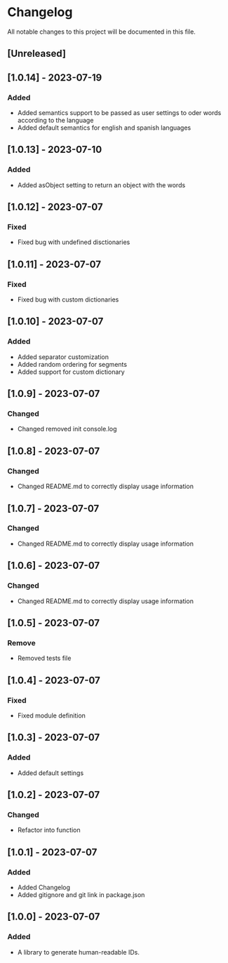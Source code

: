 # Changelog

All notable changes to this project will be documented in this file.

## [Unreleased]

## [1.0.14] - 2023-07-19

### Added
- Added semantics support to be passed as user settings to oder words according to the language
- Added default semantics for english and spanish languages

## [1.0.13] - 2023-07-10

### Added
- Added asObject setting to return an object with the words
## [1.0.12] - 2023-07-07

### Fixed
- Fixed bug with undefined disctionaries
## [1.0.11] - 2023-07-07

### Fixed
- Fixed bug with custom dictionaries
## [1.0.10] - 2023-07-07

### Added
- Added separator customization
- Added random ordering for segments
- Added support for custom dictionary
## [1.0.9] - 2023-07-07

### Changed
- Changed removed init console.log
## [1.0.8] - 2023-07-07

### Changed
- Changed README.md to correctly display usage information
## [1.0.7] - 2023-07-07

### Changed
- Changed README.md to correctly display usage information
## [1.0.6] - 2023-07-07

### Changed
- Changed README.md to correctly display usage information
## [1.0.5] - 2023-07-07

### Remove
- Removed tests file
## [1.0.4] - 2023-07-07

### Fixed
- Fixed module definition
## [1.0.3] - 2023-07-07

### Added
- Added default settings
## [1.0.2] - 2023-07-07

### Changed
- Refactor into function
## [1.0.1] - 2023-07-07

### Added
- Added Changelog
- Added gitignore and git link in package.json

## [1.0.0] - 2023-07-07

### Added
- A library to generate human-readable IDs.